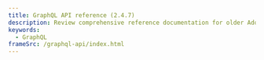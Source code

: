 ```yaml
---
title: GraphQL API reference (2.4.7)
description: Review comprehensive reference documentation for older Adobe Commerce GraphQL API schemas.
keywords:
  - GraphQL
frameSrc: /graphql-api/index.html
---
```

